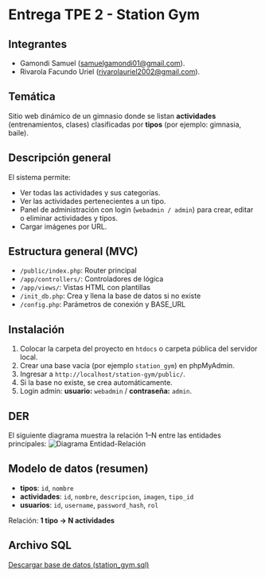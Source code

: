 # Entrega TPE 2 - Station Gym

## Integrantes
- Gamondi Samuel (samuelgamondi01@gmail.com).
- Rivarola Facundo Uriel (rivarolauriel2002@gmail.com).

## Temática
Sitio web dinámico de un gimnasio donde se listan **actividades** (entrenamientos, clases) clasificadas por **tipos** (por ejemplo: gimnasia, baile).

## Descripción general
El sistema permite:
- Ver todas las actividades y sus categorías.
- Ver las actividades pertenecientes a un tipo.
- Panel de administración con login (`webadmin / admin`) para crear, editar o eliminar actividades y tipos.
- Cargar imágenes por URL.

## Estructura general (MVC)
- `/public/index.php`: Router principal 
- `/app/controllers/`: Controladores de lógica
- `/app/views/`: Vistas HTML con plantillas 
- `/init_db.php`: Crea y llena la base de datos si no existe
- `/config.php`: Parámetros de conexión y BASE_URL

## Instalación
1. Colocar la carpeta del proyecto en `htdocs` o carpeta pública del servidor local.
2. Crear una base vacía (por ejemplo `station_gym`) en phpMyAdmin.
3. Ingresar a `http://localhost/station-gym/public/`.
4. Si la base no existe, se crea automáticamente.
5. Login admin: **usuario:** `webadmin` / **contraseña:** `admin`.

## DER
El siguiente diagrama muestra la relación 1–N entre las entidades principales:
![Diagrama Entidad-Relación](der.png)

## Modelo de datos (resumen)
- **tipos**: `id`, `nombre`
- **actividades**: `id`, `nombre`, `descripcion`, `imagen`, `tipo_id`
- **usuarios**: `id`, `username`, `password_hash`, `rol`

Relación: **1 tipo → N actividades**

## Archivo SQL

[Descargar base de datos (station_gym.sql)](station_gym_db.sql)
